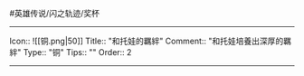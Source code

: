 #英雄传说/闪之轨迹/奖杯 

---

Icon:: ![[铜.png|50]]
Title:: "和托娃的羈絆"
Comment:: "和托娃培養出深厚的羈絆"
Type:: "铜"
Tips:: ""
Order:: 2

---